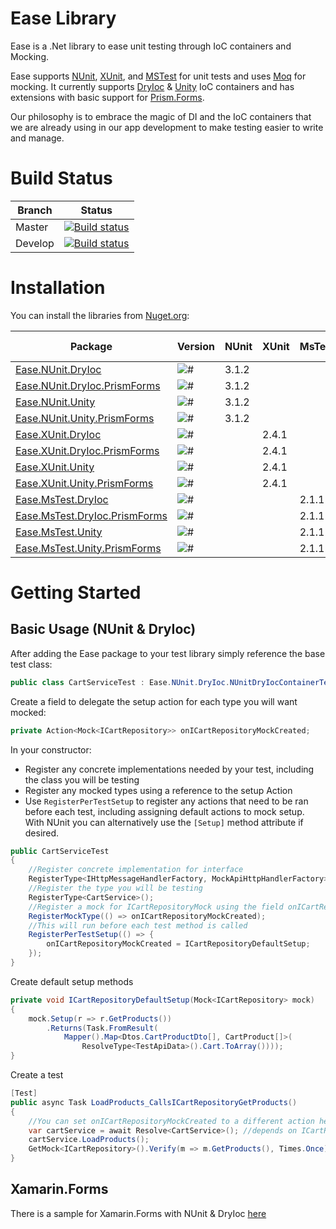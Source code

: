# Ease Library

Ease is a .Net library to ease unit testing through IoC containers and Mocking.

Ease supports [NUnit](https://github.com/nunit), [XUnit](https://github.com/xunit), and [MSTest](https://github.com/microsoft/testfx) for unit tests and uses [Moq](https://github.com/moq) for mocking. It currently supports [DryIoc](https://github.com/dadhi/DryIoc) & [Unity](https://github.com/unitycontainer) IoC containers and has extensions with basic support for [Prism.Forms](https://github.com/prismlibrary).

Our philosophy is to embrace the magic of DI and the IoC containers that we are already using in our app development to make testing easier to write and manage. 

# Build Status

Branch |Status
-------|------
Master |[![Build status](https://ci.appveyor.com/api/projects/status/py04o4modm9xg03k/branch/master?svg=true)](https://ci.appveyor.com/project/duanenewman/ease/branch/master)
Develop|[![Build status](https://ci.appveyor.com/api/projects/status/py04o4modm9xg03k/branch/master?svg=true)](https://ci.appveyor.com/project/duanenewman/ease/branch/develop)

# Installation

You can install the libraries from [Nuget.org](https://www.nuget.org/profiles/EaseLibrary):

Package                                                                                       |Version                                                                          |NUnit|XUnit|MsTest|DryIoc| Unity|Prism Forms
----------------------------------------------------------------------------------------------|---------------------------------------------------------------------------------|-----|-----|------|------|------|-----------
[Ease.NUnit.DryIoc](https://www.nuget.org/packages/Ease.NUnit.DryIoc/)                        |![#](https://img.shields.io/nuget/v/ease.nunit.dryioc.svg?style=flat)            |3.1.2|     |      | 4.1.4|      |
[Ease.NUnit.DryIoc.PrismForms](https://www.nuget.org/packages/Ease.NUnit.DryIoc.PrismForms/)  |![#](https://img.shields.io/nuget/v/ease.nunit.dryioc.prismforms.svg?style=flat) |3.1.2|     |      | 4.1.4|      |7.2.0.1422
[Ease.NUnit.Unity](https://www.nuget.org/packages/Ease.NUnit.Unity/)                          |![#](https://img.shields.io/nuget/v/ease.nunit.Unity.svg?style=flat)             |3.1.2|     |      |      |5.11.7|
[Ease.NUnit.Unity.PrismForms](https://www.nuget.org/packages/Ease.NUnit.Unity.PrismForms/)    |![#](https://img.shields.io/nuget/v/ease.nunit.Unity.PrismForms.svg?style=flat)  |3.1.2|     |      |      |5.11.7|7.2.0.1422
[Ease.XUnit.DryIoc](https://www.nuget.org/packages/Ease.XUnit.DryIoc/)                        |![#](https://img.shields.io/nuget/v/ease.XUnit.dryioc.svg?style=flat)            |     |2.4.1|      | 4.1.4|      |
[Ease.XUnit.DryIoc.PrismForms](https://www.nuget.org/packages/Ease.XUnit.DryIoc.PrismForms/)  |![#](https://img.shields.io/nuget/v/ease.XUnit.DryIoc.PrismForms.svg?style=flat) |     |2.4.1|      | 4.1.4|      |7.2.0.1422
[Ease.XUnit.Unity](https://www.nuget.org/packages/Ease.XUnit.Unity/)                          |![#](https://img.shields.io/nuget/v/ease.XUnit.Unity.svg?style=flat)             |     |2.4.1|      |      |5.11.7|
[Ease.XUnit.Unity.PrismForms](https://www.nuget.org/packages/Ease.XUnit.Unity.PrismForms/)    |![#](https://img.shields.io/nuget/v/ease.XUnit.Unity.PrismForms.svg?style=flat)  |     |2.4.1|      |      |5.11.7|7.2.0.1422
[Ease.MsTest.DryIoc](https://www.nuget.org/packages/Ease.MsTest.DryIoc/)                      |![#](https://img.shields.io/nuget/v/ease.MsTest.DryIoc.svg?style=flat)           |     |     | 2.1.1| 4.1.4|      |
[Ease.MsTest.DryIoc.PrismForms](https://www.nuget.org/packages/Ease.MsTest.DryIoc.PrismForms/)|![#](https://img.shields.io/nuget/v/ease.MsTest.DryIoc.PrismForms.svg?style=flat)|     |     | 2.1.1| 4.1.4|      |7.2.0.1422
[Ease.MsTest.Unity](https://www.nuget.org/packages/Ease.MsTest.Unity/)                        |![#](https://img.shields.io/nuget/v/ease.MsTest.Unity.svg?style=flat)            |     |     | 2.1.1|      |5.11.7|
[Ease.MsTest.Unity.PrismForms](https://www.nuget.org/packages/Ease.MsTest.Unity.PrismForms/)  |![#](https://img.shields.io/nuget/v/ease.MsTest.Unity.PrismForms.svg?style=flat) |     |     | 2.1.1|      |5.11.7|7.2.0.1422

# Getting Started

## Basic Usage (NUnit & DryIoc)

After adding the Ease package to your test library simply reference the base test class:

```csharp
public class CartServiceTest : Ease.NUnit.DryIoc.NUnitDryIocContainerTestBase
```

Create a field to delegate the setup action for each type you will want mocked:

```csharp
private Action<Mock<ICartRepository>> onICartRepositoryMockCreated;
```

In your constructor:
* Register any concrete implementations needed by your test, including the class you will be testing
* Register any mocked types using a reference to the setup Action
* Use `RegisterPerTestSetup` to register any actions that need to be ran before each test, including assigning default actions to mock setup. With NUnit you can alternatively use the `[Setup]` method attribute if desired.

```csharp
public CartServiceTest
{
    //Register concrete implementation for interface
    RegisterType<IHttpMessageHandlerFactory, MockApiHttpHandlerFactory>(); 
    //Register the type you will be testing
    RegisterType<CartService>(); 
    //Register a mock for ICartRepositoryMock using the field onICartRepositoryMockCreated for setup
    RegisterMockType(() => onICartRepositoryMockCreated); 
    //This will run before each test method is called
    RegisterPerTestSetup(() => {
		onICartRepositoryMockCreated = ICartRepositoryDefaultSetup;
    });
}
```

Create default setup methods

```csharp
private void ICartRepositoryDefaultSetup(Mock<ICartRepository> mock)
{
    mock.Setup(r => r.GetProducts())
        .Returns(Task.FromResult(
            Mapper().Map<Dtos.CartProductDto[], CartProduct[]>(
                ResolveType<TestApiData>().Cart.ToArray())));
}
```

Create a test

```csharp
[Test]
public async Task LoadProducts_CallsICartRepositoryGetProducts()
{
    //You can set onICartRepositoryMockCreated to a different action here, before resolving CartService
    var cartService = await Resolve<CartService>(); //depends on ICartRepository
    cartService.LoadProducts();
    GetMock<ICartRepository>().Verify(m => m.GetProducts(), Times.Once);
}
```

## Xamarin.Forms

There is a sample for Xamarin.Forms with NUnit & DryIoc [here](https://github.com/EaseLibrary/XamarinFormsDemos)